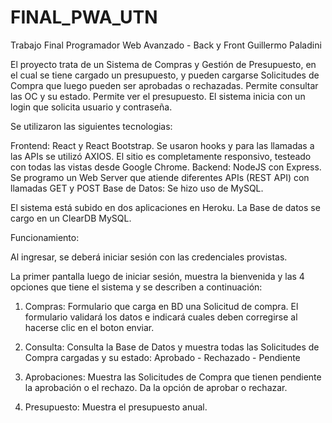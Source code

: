 # FINAL_PWA_UTN
Trabajo Final Programador Web Avanzado - Back y Front
Guillermo Paladini

El proyecto trata de un Sistema de Compras y Gestión de Presupuesto, en el cual se tiene cargado un presupuesto, y pueden cargarse Solicitudes de Compra que luego pueden ser aprobadas o rechazadas. Permite consultar las OC y su estado. Permite ver el presupuesto. El sistema inicia con un login que solicita usuario y contraseña. 

Se utilizaron las siguientes tecnologias:

Frontend: React y React Bootstrap. Se usaron hooks y para las llamadas a las APIs se utilizó AXIOS. El sitio es completamente responsivo, testeado con todas las vistas desde Google Chrome.
Backend: NodeJS con Express. Se programo un Web Server que atiende diferentes APIs (REST API) con llamadas GET y POST
Base de Datos: Se hizo uso de MySQL.

El sistema está subido en dos aplicaciones en Heroku. La Base de datos se cargo en un ClearDB MySQL.

Funcionamiento:

Al ingresar, se deberá iniciar sesión con las credenciales provistas.

La primer pantalla luego de iniciar sesión, muestra la bienvenida y las 4 opciones que tiene el sistema y se describen a continuación:

1) Compras: Formulario que carga en BD una Solicitud de compra. El formulario validará los datos e indicará cuales deben corregirse al hacerse clic en el boton enviar.

2) Consulta: Consulta la Base de Datos y muestra todas las Solicitudes de Compra cargadas y su estado: Aprobado - Rechazado - Pendiente

3) Aprobaciones: Muestra las Solicitudes de Compra que tienen pendiente la aprobación o el rechazo. Da la opción de aprobar o rechazar.

4) Presupuesto: Muestra el presupuesto anual.


